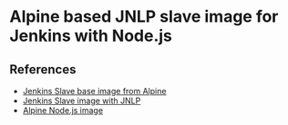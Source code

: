 # Alpine based JNLP slave image for Jenkins with Node.js

## References

- [Jenkins Slave base image from Alpine](https://github.com/jenkinsci/docker-slave/tree/alpine)
- [Jenkins Slave image with JNLP](https://github.com/jenkinsci/docker-jnlp-slave/tree/alpine)
- [Alpine Node.js image](https://github.com/mhart/alpine-node)